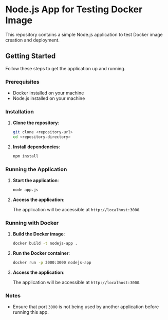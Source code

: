 # Node.js App for Testing Docker Image

This repository contains a simple Node.js application to test Docker image creation and deployment.

## Getting Started

Follow these steps to get the application up and running.

### Prerequisites

- Docker installed on your machine
- Node.js installed on your machine

### Installation

1. **Clone the repository**:
    ```bash
    git clone <repository-url>
    cd <repository-directory>
    ```

2. **Install dependencies**:
    ```bash
    npm install
    ```

### Running the Application

1. **Start the application**:
    ```bash
    node app.js
    ```

2. **Access the application**:

    The application will be accessible at `http://localhost:3000`.

### Running with Docker

1. **Build the Docker image**:
    ```bash
    docker build -t nodejs-app .
    ```

2. **Run the Docker container**:
    ```bash
    docker run -p 3000:3000 nodejs-app
    ```

3. **Access the application**:

    The application will be accessible at `http://localhost:3000`.

### Notes

- Ensure that port `3000` is not being used by another application before running this app.
